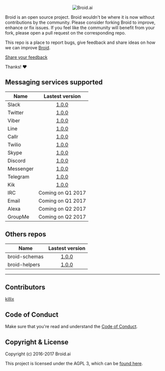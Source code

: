 <p align="center">
<img alt="Broid.ai" src="https://cloud.githubusercontent.com/assets/1795343/21583108/a17bbc6a-d03f-11e6-8f8b-c0b0ab262969.png">
</p>

Broid is an open source project. Broid wouldn't be where it is now without contributions by the community. Please consider forking Broid to improve, enhance or fix issues. If you feel like the community will benefit from your fork, please open a pull request on the corresponding repo.

This repo is a place to report bugs, give feedback and share ideas on how we can improve [Broid](http://www.broid.ai).

[Share your feedback](https://github.com/broidhq/broid-feedback/issues/new)

Thanks!  :heart:


## Messaging services supported

| Name        | Lastest version                                      |
| ----------- |:----------------------------------------------------:|
| Slack       | [1.0.0](https://github.com/broidhq/broid-slack)      |
| Twitter     | [1.0.0](https://github.com/broidhq/broid-twitter)    |
| Viber       | [1.0.0](https://github.com/broidhq/broid-viber)      |
| Line        | [1.0.0](https://github.com/broidhq/broid-line)       |
| Callr       | [1.0.0](https://github.com/broidhq/broid-callr)      |
| Twilio      | [1.0.0](https://github.com/broidhq/broid-twilio)     |
| Skype       | [1.0.0](https://github.com/broidhq/broid-skype)      |
| Discord     | [1.0.0](https://github.com/broidhq/broid-discord)    |
| Messenger   | [1.0.0](https://github.com/broidhq/broid-messenger)  |
| Telegram    | [1.0.0](https://github.com/broidhq/broid-telegram)   |
| Kik         | [1.0.0](https://github.com/broidhq/broid-kik)        |
| IRC         | Coming on Q1 2017   |
| Email       | Coming on Q1 2017   |
| Alexa       | Coming on Q2 2017   |
| GroupMe     | Coming on Q2 2017   |


## Others repos

| Name               | Lastest version                                        |
| ------------------ |:------------------------------------------------------:|
| broid-schemas      | [1.0.0](https://github.com/broidhq/broid-schemas)      |
| broid-helpers      | [1.0.0](https://github.com/broidhq/broid-helpers)      |

___

## Contributors

[killix](https://github.com/killix)


## Code of Conduct

Make sure that you're read and understand the [Code of Conduct](http://contributor-covenant.org/version/1/2/0/).

## Copyright & License

Copyright (c) 2016-2017 Broid.ai

This project is licensed under the AGPL 3, which can be
[found here](https://www.gnu.org/licenses/agpl-3.0.en.html).

